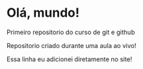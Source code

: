 # Olá, mundo!
 Primeiro repositorio do curso de git e github

 Repositorio criado durante uma aula ao vivo!

 Essa linha eu adicionei diretamente no site!
